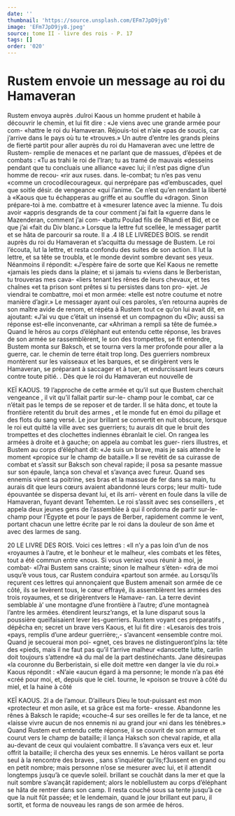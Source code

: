 ```yaml
---
date: ''
thumbnail: 'https://source.unsplash.com/EFm7JpD9jy8'
image: 'EFm7JpD9jy8.jpeg'
source: tome II - livre des rois - P. 17
tags: []
order: '020'
---
```


# Rustem envoie un message au roi du Hamaveran

Rustem envoya auprès .dulroi Kaous un homme prudent et habile à découvrir le chemin, et lui fit dire : «Je viens avec une grande armée pour com- «hattre le roi du Hamaveran. Réjouis-toi et n’aie
«pas de soucis, car j’arrive dans le pays où tu te «trouves.» Un autre d’entre les grands pleins de
fierté partit pour aller auprès du roi du Hamaveran avec une lettre de Rustem- remplie de menaces et ne parlant que de massues, d’épées et de combats :
«Tu as trahi le roi de l’Iran; tu as tramé de mauvais
«desseins pendant que tu concluais une alliance «avec lui; il n’est pas digne d’un homme de recou-
«rir aux ruses. dans. le-combat; tu n’es pas venu «comme un crocodilecourageux. qui nerprépare pas «d’embuscades, quel que soitle désir. de vengeance «qui l’anime. Ce n’est qu’en rendant la liberté à
«Kaous que tu échapperas au griffe et au souffle du
«dragon. Sinon prépare-toi à me. combattre et à
«mesurer latence avec la mienne. Tu dois avoir «appris desgrands de ta cour comment j’ai fait la «guerre dans le Mazenderan, comment j’ai com- «battu Poulad fils de Rhandi et Bid, et ce que j’ai «fait du Div blanc.» Lorsque la lettre fut scellée, le messager partit et se hâta de parcourir sa route. Il
a .4
l8 LE LIVREDES BOIS.
se rendit auprès du roi du Hamaveran et s’acquitta
du message de Bustem. Le roi l’écouta, lut la lettre,
et resta confondu des suites de son action. Il lut la lettre, et sa tête se troubla, et le monde devint sombre devant ses yeux. Néanmoins il répondit: «J’espère faire de sorte que Keî Kaous ne remette «jamais les pieds dans la plaine; et si jamais tu «viens dans le Berberistan, tu trouveras mes cava- «liers tenant les rênes de leurs chevaux, et tes chaînes
«et ta prison sont prêtes si tu persistes dans ton pro- «jet. Je viendrai te combattre, moi et mon armée: «telle est notre coutume et notre manière d’agir.»
Le messager ayant ouï ces paroles, s’en retourna
auprès de son maître avide de renom, et répéta à
Rustem tout ce qu’on lui avait dit, en ajoutant: «J’ai vu que c’était un insensé et un compagnon du
«Div; aussi sa réponse est-elle inconvenante, car «Ahriman a rempli sa tête de fumée.» Quand le héros au corps d’éléphant eut entendu cette réponse,
les braves de son armée se rassemblèrent, le son
des trompettes, se fit entendre, Bustem monta sur Baksch, et se tourna vers la mer profonde pour aller a la guerre, car. le chemin de terre était trop long. Des guerriers nombreux montèrent sur les vaisseaux et les barques, et se dirigèrent vers le Hamaveran, se préparant à saccager et à tuer, et endurcissant
leurs cœurs contre toute pitié. .
Dès que le roi du Hamaveran eut nouvelle de

KEÏ KAOUS. 19 l’approche de cette armée et qu’il sut que Bustem
cherchait vengeance , il vit qu’il fallait partir sur-le- champ pour le combat, car ce n’était pas le temps
de se reposer et de tarder. Il se hâta donc, et toute la frontière retentit du bruit des armes , et le monde fut en émoi du pillage et des flots du sang versé. Le
jour brillant se convertit en nuit obscure, lorsque le roi eut quitté la ville avec ses guerriers; tu aurais dit que le bruit des trompettes et des clochettes indiennes ébranlait le ciel. On rangea les armées à droite et à gauche; on appela au combat les guer-
riers illustres, et Bustem au corps d’éléphant dit:
«Je suis un brave, mais je sais attendre le moment «propice sur le champ de bataille.» Il se revêtit de
sa cuirasse de combat et s’assit sur Baksch son cheval rapide; il posa sa pesante massue sur son épaule, lança son cheval et s’avança avec fureur.
Quand ses ennemis virent sa poitrine, ses bras et la massue de fer dans sa main, tu aurais dit que leurs cœurs avaient abandonné leurs corps; leur multi- tude épouvantée se dispersa devant lui, et ils arri- vèrent en foule dans la ville de Hamaveran, fuyant devant Tehemten. Le roi s’assit avec ses conseillers ,
et appela deux jeunes gens de l’assemblée à qui il ordonna de partir sur-le-champ pour l’Égypte et
pour le pays de Berber, rapidement comme le vent, portant chacun une lettre écrite par le roi dans la douleur de son âme et avec des larmes de sang.

20 LE LIVRE DES ROIS. Voici ces lettres : «Il n’y a pas loin d’un de nos
«royaumes à l’autre, et le bonheur et le malheur, «les combats et les fêtes, tout a été commun entre «nous. Si vous veniez vous réunir à moi, je combat- «l7rai Bustem sans crainte; sinon le malheur s’éten- «dra de moi usqu’è vous tous, car Rustem conduira «partout son armée. au
Lorsqu’ils reçurent ces lettres qui annonçaient que Bustem amenait son armée de ce côté, ils se levèrent
tous, le cœur effrayé, ils assemblèrent les armées
des trois royaumes, et se dirigèrentvers le Hamave- ran. La terre devint semblable à’ une montagne d’une frontière à l’autre; d’une montagneà l’antre les
armées. étendirent leursz’rangs, et la lune disparut
sous la poussière queïfaisaient lever les-guerriers. Rustem voyant ces préparatifs , dépêcha en; secret un
brave vers Kaous, et lui fit dire : «Lesarois des trois «pays, remplis d’une ardeur guerrière;,- s’avancent
«ensemble contre moi. Quand je secouerai mon poi- «gnet, ces braves ne distingueront’plns la: tête des «pieds, mais il ne faut pas qu’il t’arrive malheur «danscette lutte, carlin doit toujours s’attendre
«à du mal de la part destinéchants. Jane désireupas
«la couronne du Berberistain, si elle doit mettre «en danger la vie du roi.» Kaous répondit : «N’aie
«aucun égard à ma personne; le monde n’a pas été
«créé pour moi, et, depuis que le ciel. tourne, le «poison se trouve à côté du miel, et la haine à côté

KEÎ KAOUS. 2l a de l’amour. D’ailleurs Dieu le tout-puissant est mon
«protecteur et mon asile, et sa grâce est ma forte- «resse. Abandonne les rênes à Baksch le rapide; «couche-4 sur ses oreilles le fer de ta lance, et ne «laisse vivre aucun de nos ennemis ni au grand jour «ni dans les ténèbres.»
Quand Rustem eut entendu cette réponse, il se couvrit de son armure et courut vers le champ de bataille; il lança Haksch son cheval rapide, et alla au-devant de ceux qui voulaient combattre. Il s’avança
vers eux et. leur offrit la bataille; il chercha des yeux ses ennemis. Le héros vaillant se porta seul à
la rencontre des braves , sans s’inquiéter qu’ils;f3ussent
en grand ou en petit nombre; mais personne n’ose se mesurer avec lui, et il attendit longtemps jusqu’à ce quevle soleil. brillant se couchât dans la mer et que la nuit sombre s’avançât rapidement; alors le noblellustem au corps d’éléphant se hâta de rentrer
dans son camp. Il resta couché sous sa tente jusqu’à
ce que la nuit fût passée; et le lendemain, quand le jour brillant eut paru, il sortit, et forma de nouveau les rangs de son armée de héros.
